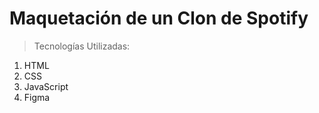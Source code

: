 # Maquetación de un Clon de Spotify

> Tecnologías Utilizadas:
1. HTML
2. CSS
3. JavaScript
4. Figma
